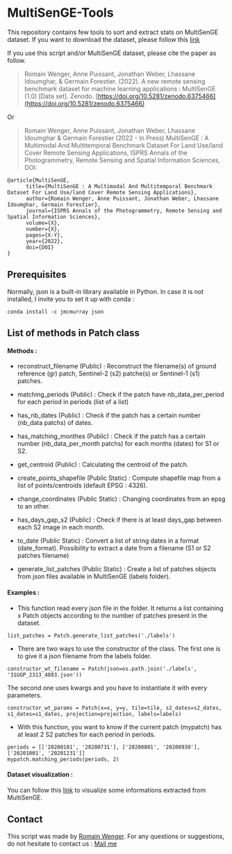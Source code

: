# MultiSenGE-Tools
This repository contains few tools to sort and extract stats on MultiSenGE dataset. If you want to download the dataset, please follow this [link](https://zenodo.org/record/6375466)

If you use this script and/or MultiSenGE dataset, please cite the paper as follow.

> Romain Wenger, Anne Puissant, Jonathan Weber, Lhassane Idoumghar, & Germain Forestier. (2022). A new remote sensing benchmark dataset for machine learning applications : MultiSenGE (1.0) [Data set]. Zenodo. [https://doi.org/10.5281/zenodo.6375466](https://doi.org/10.5281/zenodo.6375466)

Or

> Romain Wenger, Anne Puissant, Jonathan Weber, Lhassane Idoumghar & Germain Forestier (2022 - In Press) MultiSenGE : A Multimodal And Multitemporal Benchmark Dataset For Land Use/land Cover Remote Sensing Applications, ISPRS Annals of the Photogrammetry, Remote Sensing and Spatial Information Sciences, DOI: 

```
@article{MultiSenGE,
      title={MultiSenGE : A Multimodal And Multitemporal Benchmark Dataset For Land Use/land Cover Remote Sensing Applications}, 
      author={Romain Wenger, Anne Puissant, Jonathan Weber, Lhassane Idoumghar, Germain Forestier},
      journal={ISPRS Annals of the Photogrammetry, Remote Sensing and Spatial Information Sciences},
      volume={X},
      number={X},
      pages={X-Y},
      year={2022},
      doi={DOI}
}
```

Prerequisites
-----

Normally, json is a built-in library available in Python. In case it is not installed, I invite you to set it up with conda :

```
conda install -c jmcmurray json
```

List of methods in Patch class
-----

#### Methods :

* reconstruct_filename (Public) : Reconstruct the filename(s) of ground reference (gr) patch, Sentinel-2 (s2) patche(s) or Sentinel-1 (s1) patches.

* matching_periods (Public) : Check if the patch have nb_data_per_period for each period in periods (list of a list)

* has_nb_dates (Public) : Check if the patch has a certain number (nb_data patchs) of dates.

* has_matching_monthes (Public) : Check if the patch has a certain number (nb_data_per_month patchs) for each months (dates) for S1 or S2.

* get_centroid (Public) : Calculating the centroid of the patch.

* create_points_shapefile (Public Static) : Compute shapefile map from a list of points/centroids (default EPSG : 4326).

* change_coordinates (Public Static) : Changing coordinates from an epsg to an other.

* has_days_gap_s2 (Public) : Check if there is at least days_gap between each S2 image in each month.

* to_date (Public Static) : Convert a list of string dates in a format (date_format). Possibility to extract a date from a filename (S1 or S2 patches filename)

* generate_list_patches (Public Static) : Create a list of patches objects from json files available in MultiSenGE (labels folder).


#### Examples :

* This function read every json file in the folder. It returns a list containing x Patch objects according to the number of patches present in the dataset.
```
list_patches = Patch.generate_list_patches('./labels')
```

* There are two ways to use the constructor of the class. 
The first one is to give it a json filename from the labels folder.

```
constructor_wt_filename = Patch(json=os.path.join('./labels', '31UGP_2313_4883.json'))
```

The second one uses kwargs and you have to instantiate it with every parameters.

```
constructor_wt_params = Patch(x=x, y=y, tile=tile, s2_dates=s2_dates, s1_dates=s1_dates, projection=projection, labels=labels)
```

* With this function, you want to know if the current patch (mypatch) has at least 2 S2 patches for each period in periods.
```
periods = [['20200101', '20200731'], ['20200801', '20200930'], ['20201001', '20201231']]
mypatch.matching_periods(periods, 2)
```
#### Dataset visualization :

You can follow this [link](http://romainwenger.fr/Sentinel-GE/index.html) to visualize some informations extracted from MultiSenGE.

Contact
-----

This script was made by [Romain Wenger](http://romainwenger.fr/). For any questions or suggestions, do not hesitate to contact us : [Mail me](mailto:romain.wenger@live-cnrs.unistra.fr?subject=[GitHub]%20SEntinel-GE%20Tools)
